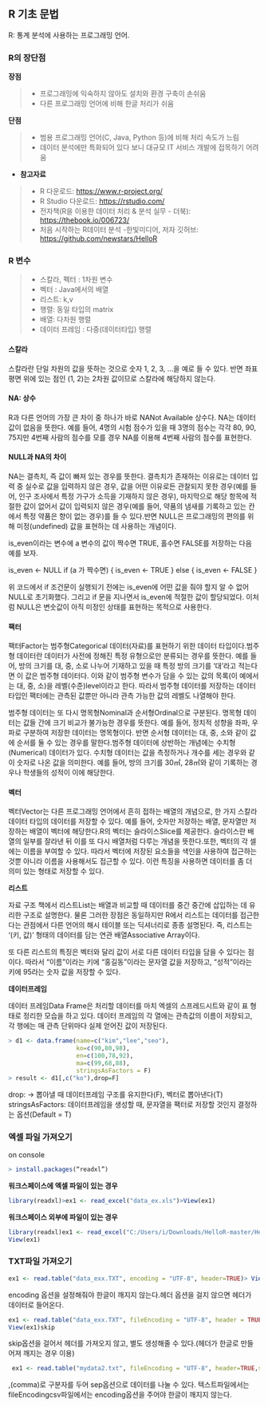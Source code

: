 ## R 기초 문법

R: 통계 분석에 사용하는 프로그래밍 언어.

### R의 장단점

**장점**

> * 프로그래밍에 익숙하지 않아도 설치와 환경 구축이 손쉬움
> * 다른 프로그래밍 언어에 비해 한글 처리가 쉬움

**단점**

> * 범용 프로그래밍 언어(C, Java, Python 등)에 비해 처리 속도가 느림
> * 데이터 분석에만 특화되어 있다 보니 대규모 IT 서비스 개발에 접목하기 어려움

* **참고자료**

> * R 다운로드: https://www.r-project.org/
> * R Studio 다운로드: https://rstudio.com/
> * 전자책(R을 이용한 데이터 처리 & 분석 실무 - 더북):
>    https://thebook.io/006723/
> * 처음 시작하는 R데이터 분석 -한빛미디어, 저자 깃허브: 
>   https://github.com/newstars/HelloR

### **R 변수**

> * 스칼라, 펙터 : 1차원 변수
> * 벡터 : Java에서의 배열
> * 리스트: k,v
> * 행렬: 동일 타입의 matrix
> * 배열: 다차원 행렬
> * 데이터 프레임 : 다중(데이터타입) 행렬

#### **스칼라**

스칼라란 단일 차원의 값을 뜻하는 것으로 숫자 1, 2, 3, …을 예로 들 수 있다. 반면 좌표 평면 위에 있는 점인 (1, 2)는 2차원 값이므로 스칼라에 해당하지 않는다.

#### **NA: 상수**

R과 다른 언어의 가장 큰 차이 중 하나가 바로 NANot Available 상수다. NA는 데이터 값이 없음을 뜻한다. 예를 들어, 4명의 시험 점수가 있을 때 3명의 점수는 각각 80, 90, 75지만 4번째 사람의 점수를 모를 경우 NA를 이용해 4번째 사람의 점수를 표현한다.

#### **NULL과 NA의 차이**

NA는 결측치, 즉 값이 빠져 있는 경우를 뜻한다. 결측치가 존재하는 이유로는 데이터 입력 중 실수로 값을 입력하지 않은 경우, 값을 어떤 이유로든 관찰되지 못한 경우(예를 들어, 인구 조사에서 특정 가구가 소득을 기재하지 않은 경우), 마지막으로 해당 항목에 적절한 값이 없어서 값이 입력되지 않은 경우(예를 들어, 약품의 냄새를 기록하고 있는 칸에서 특정 약품은 향이 없는 경우)를 들 수 있다.반면 NULL은 프로그래밍의 편의를 위해 미정(undefined) 값을 표현하는 데 사용하는 개념이다. 

is_even이라는 변수에 a 변수의 값이 짝수면 TRUE, 홀수면 FALSE를 저장하는 다음 예를 보자.

is_even <- NULL if (a 가 짝수면) {   is_even <- TRUE } else {   is_even <- FALSE }

위 코드에서 if 조건문이 실행되기 전에는 is_even에 어떤 값을 줘야 할지 알 수 없어 NULL로 초기화했다. 그리고 if 문을 지나면서 is_even에 적절한 값이 할당되었다. 이처럼 NULL은 변숫값이 아직 미정인 상태를 표현하는 목적으로 사용한다.

#### **팩터**

팩터Factor는 범주형Categorical 데이터(자료)를 표현하기 위한 데이터 타입이다.범주형 데이터란 데이터가 사전에 정해진 특정 유형으로만 분류되는 경우를 뜻한다. 예를 들어, 방의 크기를 대, 중, 소로 나누어 기재하고 있을 때 특정 방의 크기를 ‘대’라고 적는다면 이 값은 범주형 데이터다. 이와 같이 범주형 변수가 담을 수 있는 값의 목록(이 예에서는 대, 중, 소)을 레벨(수준)level이라고 한다. 따라서 범주형 데이터를 저장하는 데이터 타입인 팩터에는 관측된 값뿐만 아니라 관측 가능한 값의 레벨도 나열해야 한다.

범주형 데이터는 또 다시 명목형Nominal과 순서형Ordinal으로 구분된다. 명목형 데이터는 값들 간에 크기 비교가 불가능한 경우를 뜻한다. 예를 들어, 정치적 성향을 좌파, 우파로 구분하여 저장한 데이터는 명목형이다. 반면 순서형 데이터는 대, 중, 소와 같이 값에 순서를 둘 수 있는 경우를 말한다.범주형 데이터에 상반하는 개념에는 수치형(Numerical) 데이터가 있다. 수치형 데이터는 값을 측정하거나 개수를 세는 경우와 같이 숫자로 나온 값을 의미한다. 예를 들어, 방의 크기를 30㎡, 28㎡와 같이 기록하는 경우나 학생들의 성적이 이에 해당한다.

#### **벡터**

벡터Vector는 다른 프로그래밍 언어에서 흔히 접하는 배열의 개념으로, 한 가지 스칼라 데이터 타입의 데이터를 저장할 수 있다. 예를 들어, 숫자만 저장하는 배열, 문자열만 저장하는 배열이 벡터에 해당한다.R의 벡터는 슬라이스Slice를 제공한다. 슬라이스란 배열의 일부를 잘라낸 뒤 이를 또 다시 배열처럼 다루는 개념을 뜻한다.또한, 벡터의 각 셀에는 이름을 부여할 수 있다. 따라서 벡터에 저장된 요소들을 색인을 사용하여 접근하는 것뿐 아니라 이름을 사용해서도 접근할 수 있다. 이런 특징을 사용하면 데이터를 좀 더 의미 있는 형태로 저장할 수 있다.

**리스트**

자료 구조 책에서 리스트List는 배열과 비교할 때 데이터를 중간 중간에 삽입하는 데 유리한 구조로 설명한다. 물론 그러한 장점은 동일하지만 R에서 리스트는 데이터를 접근한다는 관점에서 다른 언어의 해시 테이블 또는 딕셔너리로 종종 설명된다. 즉, 리스트는 ‘(키, 값)’ 형태의 데이터를 담는 연관 배열Associative Array이다.

또 다른 리스트의 특징은 벡터와 달리 값이 서로 다른 데이터 타입을 담을 수 있다는 점이다. 따라서 “이름”이라는 키에 “홍길동”이라는 문자열 값을 저장하고, “성적”이라는 키에 95라는 숫자 값을 저장할 수 있다.

**데이터프레임**

데이터 프레임Data Frame은 처리할 데이터를 마치 엑셀의 스프레드시트와 같이 표 형태로 정리한 모습을 하고 있다. 데이터 프레임의 각 열에는 관측값의 이름이 저장되고, 각 행에는 매 관측 단위마다 실제 얻어진 값이 저장된다.

```R
> d1 <- data.frame(name=c("kim","lee","seo"),
                   ko=c(90,80,98),
                   en=c(100,78,92),
                   ma=c(99,68,88),
                   stringsAsFactors = F)
> result <- d1[,c("ko"),drop=F]
```


drop: -> 뽑아낼 때 데이터프레임 구조를 유지한다(F), 벡터로 뽑아낸다(T)
stringsAsFactors: 데이터프레임을 생성할 때, 문자열을 팩터로 저장할 것인지 결정하는 옵션(Default = T)



### **엑셀 파일 가져오기**

on console

```R
> install.packages(“readxl”)
```

**워크스페이스에 엑셀 파일이 있는 경우**

```R
library(readxl)>ex1 <- read_excel("data_ex.xls")>View(ex1)
```


**워크스페이스 외부에 파일이 있는 경우**

```R
library(readxl)ex1 <- read_excel("C:/Users/i/Downloads/HelloR-master/HelloR-master/Data/data_ex.xls")
View(ex1)
```



### **TXT파일 가져오기**

```R
ex1 <- read.table("data_exx.TXT", encoding = "UTF-8", header=TRUE)> View(ex1)
```

encoding 옵션을 설정해줘야 한글이 깨지지 않는다.헤더 옵션을 걸지 않으면 헤더가 데이터로 들어온다.


```R
ex1 <- read.table("data_exx.TXT", fileEncoding = "UTF-8", header = TRUE, skip=1)> colnames(ex1)<-c("ID","NAME","AGE")
View(ex1)skip
```

 skip옵션을 걸어서 헤더를 가져오지 않고, 별도 생성해줄 수 있다.(헤더가 한글로 만들어져 깨지는 경우 이용)

```R
 ex1 <- read.table("mydata2.txt", fileEncoding = "UTF-8", header=TRUE,sep = ",",stringsAsFactors = FALSE)> str(ex1)
```

,(comma)로 구분자를 두어 sep옵션으로 데이터를 나눌 수 있다.
텍스트파일에서는 fileEncodingcsv파일에서는 encoding옵션을 주어야 한글이 깨지지 않는다.